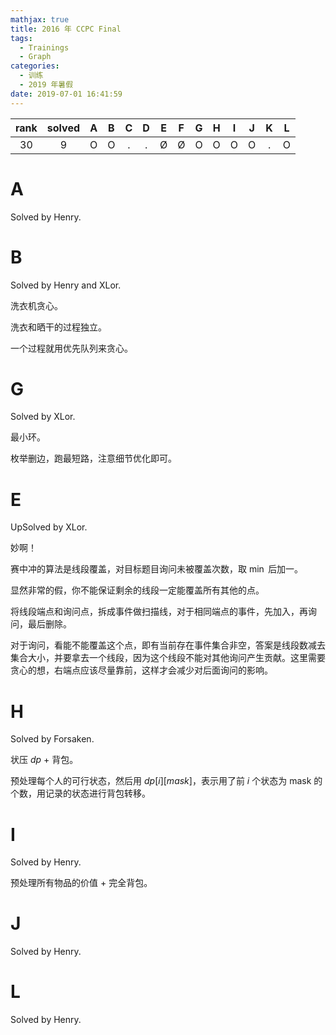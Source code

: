 ```yaml
---
mathjax: true
title: 2016 年 CCPC Final
tags:
  - Trainings
  - Graph
categories:
  - 训练
  - 2019 年暑假
date: 2019-07-01 16:41:59
---
```


| rank | solved |  A  |  B  |  C  |  D  |  E  |  F  |  G  |  H  |  I  |  J  |  K  |  L  |
| :--: | :----: | :-: | :-: | :-: | :-: | :-: | :-: | :-: | :-: | :-: | :-: | :-: | :-: |
|  30  |   9    |  O  |  O  |  .  |  .  |  Ø  |  Ø  |  O  |  O  |  O  |  O  |  .  |  O  |

<!--more-->

# A

Solved by Henry.

# B

Solved by Henry and XLor.

洗衣机贪心。

洗衣和晒干的过程独立。

一个过程就用优先队列来贪心。

# G

Solved by XLor.

最小环。

枚举删边，跑最短路，注意细节优化即可。

# E

UpSolved by XLor.

妙啊！

赛中冲的算法是线段覆盖，对目标题目询问未被覆盖次数，取 $\min$ 后加一。

显然非常的假，你不能保证剩余的线段一定能覆盖所有其他的点。

将线段端点和询问点，拆成事件做扫描线，对于相同端点的事件，先加入，再询问，最后删除。

对于询问，看能不能覆盖这个点，即有当前存在事件集合非空，答案是线段数减去集合大小，并要拿去一个线段，因为这个线段不能对其他询问产生贡献。这里需要贪心的想，右端点应该尽量靠前，这样才会减少对后面询问的影响。

# H

Solved by Forsaken.

状压 $dp$ + 背包。

预处理每个人的可行状态，然后用 $dp[i][mask]$，表示用了前 $i$ 个状态为 mask 的个数，用记录的状态进行背包转移。

# I

Solved by Henry.

预处理所有物品的价值 + 完全背包。

# J

Solved by Henry.

# L

Solved by Henry.
